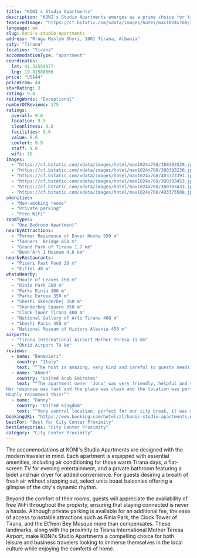 ```yaml
---
title: "KONI's Studio Apartments"
description: "KONI's Studio Apartments emerges as a prime choice for travelers seeking the perfect blend of comfort and convenience in the heart of Tirana."
featuredImage: "https://cf.bstatic.com/xdata/images/hotel/max1024x768/380303529.jpg?k=ca6679ff30d063e6907bc9560c4ebb76886d17c6dd386a8fc691dad1923a54a8&o=&hp=1"
language: en
slug: koni-s-studio-apartments
address: "Rruga Myslym Shyri, 1001 Tirana, Albania"
city: "Tirana"
location: "Tirana"
accommodationType: "apartment"
coordinates:
  lat: 41.32554977
  lng: 19.81588666
price: "US$44"
priceFrom: 44
starRating: 3
rating: 9.8
ratingWords: "Exceptional"
numberOfReviews: 175
ratings:
  overall: 9.8
  location: 9.9
  cleanliness: 9.8
  facilities: 9.6
  value: 9.6
  comfort: 9.9
  staff: 9.8
  wifi: 10
images:
  - "https://cf.bstatic.com/xdata/images/hotel/max1024x768/380303529.jpg?k=ca6679ff30d063e6907bc9560c4ebb76886d17c6dd386a8fc691dad1923a54a8&o=&hp=1"
  - "https://cf.bstatic.com/xdata/images/hotel/max1024x768/380303230.jpg?k=577fa7035ede42fd465c2ffe3beac7102790adb9eeba7b2ab0c38dbe484d83fc&o=&hp=1"
  - "https://cf.bstatic.com/xdata/images/hotel/max1024x768/403372391.jpg?k=684e65d8506238a24f05d897278f9fd4a7fcbe099764e604983470a3c179e696&o=&hp=1"
  - "https://cf.bstatic.com/xdata/images/hotel/max1024x768/380303453.jpg?k=abe27ed1bb29f8ca34ba6935aa007153b592efeb760234d628547c62ffa817fb&o=&hp=1"
  - "https://cf.bstatic.com/xdata/images/hotel/max1024x768/380303433.jpg?k=28169f79674568b7abe537cee67bfe45c49a53035f2f63fb3d991b509c711413&o=&hp=1"
  - "https://cf.bstatic.com/xdata/images/hotel/max1024x768/403375508.jpg?k=03886366d4360405d498a99582061ca913530f74c431dec342a11ffeb600947c&o=&hp=1"
amenities:
  - "Non-smoking rooms"
  - "Private parking"
  - "Free WiFi"
roomTypes:
  - "One-Bedroom Apartment"
nearbyAttractions:
  - "Former Residence of Enver Hoxha 550 m"
  - "Tanners' Bridge 850 m"
  - "Grand Park of Tirana 1.7 km"
  - "Bunk'Art 1 Museum 4.6 km"
nearbyRestaurants:
  - "Piceri Fast Food 20 m"
  - "Eiffel 40 m"
whatsNearby:
  - "House of Leaves 150 m"
  - "Rinia Park 200 m"
  - "Parku Rinia 300 m"
  - "Parku Europa 350 m"
  - "Sheshi Skënderbej 350 m"
  - "Skanderbeg Square 350 m"
  - "Clock Tower Tirana 400 m"
  - "National Gallery of Arts Tirana 400 m"
  - "Sheshi Paris 450 m"
  - "National Museum of History Albania 450 m"
airports:
  - "Tirana International Airport Mother Teresa 11 km"
  - "Ohrid Airport 79 km"
reviews:
  - name: "Benevieri"
    country: "Italy"
    text: "“The host is amazing, very kind and careful to guests needs. The location of the apartment is just great, you can walk to every point of interest. Furthermore the apartment is clean and very beautiful, freshly renewed. It really was better than I...”"
  - name: "Ahmed"
    country: "United Arab Emirates"
    text: "“The apartment owner 'Jona' was very friendly, helpful and supportive.
Her response was fast and the place was clean and the location was perfect.
Highly recommend this!”"
  - name: "Danny"
    country: "United Kingdom"
    text: "“Very central location, perfect for our city break, it was a very clean apartment and the owners were very helpful. they even sent us places to eat and places to visit. i would 100% stay here again.”"
bookingURL: "https://www.booking.com/hotel/al/konis-studio-apartments.en-gb.html?aid=8035640"
bestFor: "Best for City Center Proximity"
bestCategories: "City Center Proximity"
category: "City Center Proximity"
---
```


The accommodations at KONI's Studio Apartments are designed with the modern traveler in mind. Each apartment is equipped with essential amenities, including air conditioning for those warm Tirana days, a flat-screen TV for evening entertainment, and a private bathroom featuring a bidet and hair dryer for added convenience. For guests desiring a breath of fresh air without stepping out, select units boast balconies offering a glimpse of the city's dynamic rhythm.

Beyond the comfort of their rooms, guests will appreciate the availability of free WiFi throughout the property, ensuring that staying connected is never a hassle. Although private parking is available for an additional fee, the ease of access to notable attractions such as Rinia Park, the Clock Tower of Tirana, and the Et'hem Bey Mosque more than compensates. These landmarks, along with the proximity to Tirana International Mother Teresa Airport, make KONI's Studio Apartments a compelling choice for both leisure and business travelers looking to immerse themselves in the local culture while enjoying the comforts of home.